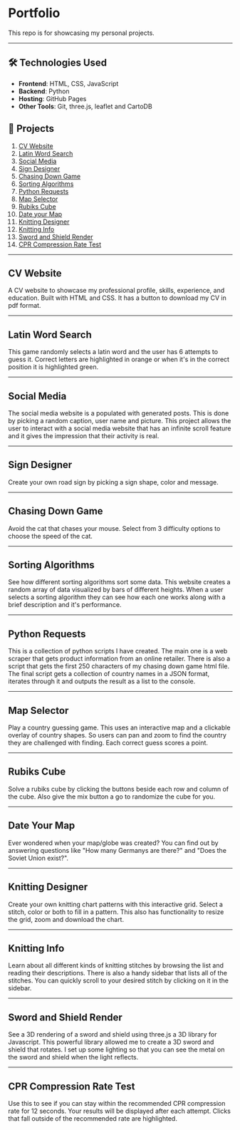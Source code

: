 # Portfolio

This repo is for showcasing my personal projects.

---

## 🛠️ Technologies Used

- **Frontend**: HTML, CSS, JavaScript
- **Backend**: Python
- **Hosting**: GitHub Pages
- **Other Tools**: Git, three.js, leaflet and CartoDB

## 📖 Projects

1. [CV Website](#cv-website)
2. [Latin Word Search](#latin-word-search)
3. [Social Media](#social-media)
4. [Sign Designer](#sign-designer)
5. [Chasing Down Game](#chasing-down-game)
6. [Sorting Algorithms](#sorting-algorithms)
7. [Python Requests](#python-requests)
8. [Map Selector](#map-selector)
9. [Rubiks Cube](#rubiks-cube)
10. [Date your Map](#date-your-map)
11. [Knitting Designer](#knitting-designer)
12. [Knitting Info](#knitting-info)
13. [Sword and Shield Render](#sword-and-shield-render)
14. [CPR Compression Rate Test](#cpr-compression-rate-test)

---

## CV Website

A CV website to showcase my professional profile, skills, experience, and education. Built with HTML and CSS. It has a button to download my CV in pdf format.

---

## Latin Word Search

This game randomly selects a latin word and the user has 6 attempts to guess it. Correct letters are highlighted in orange or when it's in the correct position it is highlighted green.

---

## Social Media

The social media website is a populated with generated posts. This is done by picking a random caption, user name and picture. This project allows the user to interact with a social media website that has an infinite scroll feature and it gives the impression that their activity is real.

---

## Sign Designer

Create your own road sign by picking a sign shape, color and message.

---

## Chasing Down Game

Avoid the cat that chases your mouse. Select from 3 difficulty options to choose the speed of the cat.

---

## Sorting Algorithms

See how different sorting algorithms sort some data. This website creates a random array of data visualized by bars of different heights. When a user selects a sorting algorithm they can see how each one works along with a brief description and it's performance.

---

## Python Requests

This is a collection of python scripts I have created. The main one is a web scraper that gets product information from an online retailer. There is also a script that gets the first 250 characters of my chasing down game html file. The final script gets a collection of country names in a JSON format, iterates through it and outputs the result as a list to the console.

---

## Map Selector

Play a country guessing game. This uses an interactive map and a clickable overlay of country shapes. So users can pan and zoom to find the country they are challenged with finding. Each correct guess scores a point.

---

## Rubiks Cube

Solve a rubiks cube by clicking the buttons beside each row and column of the cube. Also give the mix button a go to randomize the cube for you.

---

## Date Your Map

Ever wondered when your map/globe was created? You can find out by answering questions like "How many Germanys are there?" and "Does the Soviet Union exist?".

---

## Knitting Designer

Create your own knitting chart patterns with this interactive grid. Select a stitch, color or both to fill in a pattern. This also has functionality to resize the grid, zoom and download the chart.

---

## Knitting Info

Learn about all different kinds of knitting stitches by browsing the list and reading their descriptions. There is also a handy sidebar that lists all of the stitches. You can quickly scroll to your desired stitch by clicking on it in the sidebar.

---

## Sword and Shield Render

See a 3D rendering of a sword and shield using three.js a 3D library for Javascript. This powerful library allowed me to create a 3D sword and shield that rotates. I set up some lighting so that you can see the metal on the sword and shield when the light reflects.

---

## CPR Compression Rate Test

Use this to see if you can stay within the recommended CPR compression rate for 12 seconds. Your results will be displayed after each attempt. Clicks that fall outside of the recommended rate are highlighted.
